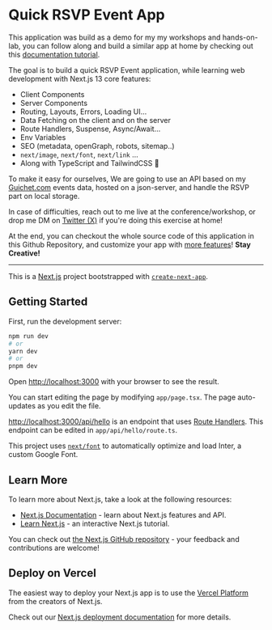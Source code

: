 # Quick RSVP Event App

This application was build as a demo for my my workshops and hands-on-lab, you can follow along and build a similar app at home by checking out this [documentation tutorial](https://nextjs.choubari.com).

The goal is to build a quick RSVP Event application, while learning web development with Next.js 13 core features:

- Client Components
- Server Components
- Routing, Layouts, Errors, Loading UI...
- Data Fetching on the client and on the server
- Route Handlers, Suspense, Async/Await...
- Env Variables
- SEO (metadata, openGraph, robots, sitemap..)
- `next/image`, `next/font`, `next/link` ...
- Along with TypeScript and TailwindCSS 💙

To make it easy for ourselves, We are going to use an API based on my [Guichet.com](https://guichet.com) events data, hosted on a json-server, and handle the RSVP part on local storage.

In case of difficulties, reach out to me live at the conference/workshop, or drop me DM on [Twitter (X)](https://twitter.com/choubari_) if you're doing this exercise at home!

At the end, you can checkout the whole source code of this application in this Github Repository, and customize your app with [more features](https://nextjs.choubari.com/features-to-add)! **Stay Creative!**

---

This is a [Next.js](https://nextjs.org/) project bootstrapped with [`create-next-app`](https://github.com/vercel/next.js/tree/canary/packages/create-next-app).

## Getting Started

First, run the development server:

```bash
npm run dev
# or
yarn dev
# or
pnpm dev
```

Open [http://localhost:3000](http://localhost:3000) with your browser to see the result.

You can start editing the page by modifying `app/page.tsx`. The page auto-updates as you edit the file.

[http://localhost:3000/api/hello](http://localhost:3000/api/hello) is an endpoint that uses [Route Handlers](https://beta.nextjs.org/docs/routing/route-handlers). This endpoint can be edited in `app/api/hello/route.ts`.

This project uses [`next/font`](https://nextjs.org/docs/basic-features/font-optimization) to automatically optimize and load Inter, a custom Google Font.

## Learn More

To learn more about Next.js, take a look at the following resources:

- [Next.js Documentation](https://nextjs.org/docs) - learn about Next.js features and API.
- [Learn Next.js](https://nextjs.org/learn) - an interactive Next.js tutorial.

You can check out [the Next.js GitHub repository](https://github.com/vercel/next.js/) - your feedback and contributions are welcome!

## Deploy on Vercel

The easiest way to deploy your Next.js app is to use the [Vercel Platform](https://vercel.com/new?utm_medium=default-template&filter=next.js&utm_source=create-next-app&utm_campaign=create-next-app-readme) from the creators of Next.js.

Check out our [Next.js deployment documentation](https://nextjs.org/docs/deployment) for more details.
